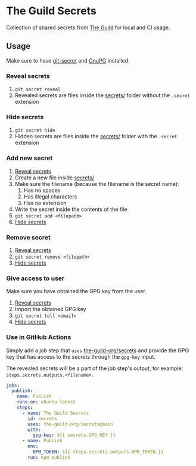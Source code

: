 # The Guild Secrets

Collection of shared secrets from [The Guild](https://the-guild.dev/) for local and CI usage.

## Usage

Make sure to have [git-secret](https://git-secret.io/) and [GnuPG](https://gnupg.org/) installed.

### Reveal secrets

1. `git secret reveal`
1. Revealed secrets are files inside the [secrets/](secrets/) folder without the `.secret` extension

### Hide secrets

1. `git secret hide`
1. Hidden secrets are files inside the [secrets/](secrets/) folder with the `.secret` extension

### Add new secret

1. [Reveal secrets](#reveal-secrets)
1. Create a new file inside [secrets/](secrets/)
1. Make sure the filename (because the filename _is_ the secret name):
   1. Has no spaces
   1. Has illegal characters
   1. Has no extension
1. Write the secret inside the contents of the file
1. `git secret add <filepath>`
1. [Hide secrets](#hide-secrets)

### Remove secret

1. [Reveal secrets](#reveal-secrets)
1. `git secret remove <filepath>`
1. [Hide secrets](#hide-secrets)

### Give access to user

Make sure you have obtained the GPG key from the user.

1. [Reveal secrets](#reveal-secrets)
1. Import the obtained GPG key
1. `git secret tell <email>`
1. [Hide secrets](#hide-secrets)

### Use in GitHub Actions

Simply add a job step that `uses` [the-guild-org/secrets](https://github.com/the-guild-org/secrets) and provide the GPG key that has access to the secrets through the `gpg-key` input.

The revealed secrets will be a part of the job step's output, for example: `steps.secrets.outputs.<filename>`.

```yml
jobs:
  publish:
    name: Publish
    runs-on: ubuntu-latest
    steps:
      - name: The Guild Secrets
        id: secrets
        uses: the-guild-org/secrets@main
        with:
          gpg-key: ${{ secrets.GPG_KEY }}
      - name: Publish
        env:
          NPM_TOKEN: ${{ steps.secrets.outputs.NPM_TOKEN }}
        run: npm publish
```
